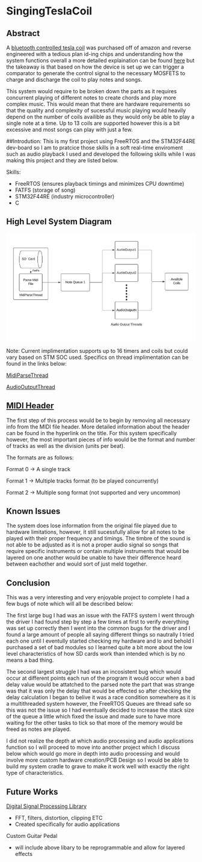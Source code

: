 # SingingTeslaCoil

## Abstract 

A [bluetooth controlled tesla coil](https://www.amazon.com/Joytech-Bluetooth-Loudspeaker-Transmission-Experiment/dp/B08KDG6CFK/ref=sr_1_1?dib=eyJ2IjoiMSJ9.jcJKfVIxfNRr2NYpISjmYrbMUUJ3lBEZphMIlKq8sg6zjZEekDJb9W24SPRy5rwD8pWmO0Qw2kqsUxoXW3BbQ604sA6yZjjdyAPkIhQYs-folgYbeQcCFXR0aduB3LFU8Lyu0xs-FqMQB9cuBs8yC1oDPR6SXmdb0cqRl93jRVKuO8ZMPxTWok0gZpAM6pvj0Gbqf_QJNVKl38TiKO_3N8x9LfDNSLLnbwStXQUxuzE.3JayxM7fZaikcn5mz6IQdINlx1W8vY8ROc_Jz39axT8&dib_tag=se&keywords=singing%2Btesla%2Bcoil&qid=1729105038&sr=8-1) was purchased off of amazon and reverse engineered with a tedious plan id-ing chips and understanding how the system functions overall a more detailed explaination can be found [here]() but the takeaway is that based on how the device is set up we can trigger a comparator to generate the control signal to the necessary MOSFETS to charge and discharge the coil to play notes and songs.


This system would require to be broken down the parts as it requires concurrent playing of different notes to create chords and play more complex music. This would mean that there are hardware requirements so that the quality and complexity of sucessful music playing would heavily depend on the number of coils availible as they would only be able to play a single note at a time. Up to 13 coils are supported however this is a bit excessive and most songs can play with just a few.

##Introdution:
This is my first project using FreeRTOS and the STM32F44RE dev-board so I am to pratcice those skills in a soft real-time enviroment such as audio playback I used and developed the following skills while I was making this project and they are listed below. 

Skills:
* FreeRTOS (ensures playback timings and minimizes CPU downtime)
* FATFS (storage of song)
* STM32F44RE (industry microcontroller)
* C




## High Level System Diagram

![System Diagram](images/System_Diagram_Tesla_Coil_Array.png)

Note: Current implimentation supports up to 16 timers and coils but could vary based on STM SOC used. Specifics on thread implimentation can be found in the links below:

[MidiParseThread](Documentation/MidiParseThread.md)

[AudioOutputThread](Documentation/AudioOutputThread.md)


## [MIDI Header](https://ccrma.stanford.edu/~craig/14q/midifile/MidiFileFormat.html)
The first step of this process would be to begin by removing all necessary info from the MIDI file header. More detailed information about the header can be found in the hyperlink on the title. For this system specifically however, the most important pieces of info would be the format and number of tracks as well as the division (units per beat).

The formats are as follows:

Format 0 -> A single track

Format 1 -> Multiple tracks format (to be played concurrently)

Format 2 -> Multiple song format (not supported and very uncommon)

## Known Issues
The system does lose information from the original file played due to hardware limitations, however, it still sucessfully allow for all notes to be played with their proper frequency and timings. The timbre of the sound is not able to be adjusted as it is not a proper audio signal so songs that require specific instruments or contain multiple instruments that would be layered on one another would be unable to have their difference heard between eachother and would sort of just meld together.


## Conclusion
This was a very interesting and very enjoyable project to complete I had a few bugs of note which will all be described below:

The first large bug I had was an issue with the FATFS system I went through the driver I had found step by step a few times at first to verify everything was set up correctly then I went into the common bugs for the driver and I found a large amount of people all saying different things so nautrally I tried each one until I eventully started checking my hardware and lo and behold I purchased a set of bad modules so I learned quite a bit more about the low level characteristics of how SD cards work than intended which is by no means a bad thing.


The second largest struggle I had was an incosistent bug which would occur at different points each run of the program it would occur when a bad delay value would be attatched to the parsed note the part that was strange was that it was only the delay that would be effected so after checking the delay calculation I began to belive it was a race condition somewhere as it is a multithreaded system however, the FreeRTOS Queues are thread safe so this was not the issue so I had eventually decided to increase the stack size of the queue a little which fixed the issue and made sure to have more waiting for the other tasks to tick so that more of the memory would be freed as notes are played.


I did not realize the depth at which audio processing and audio applications function so I will proceed to move into another project which I discuss below which would go more in depth into audio processing and would involve more custom hardware creation/PCB Design so I would be able to build my system cradle to grave to make it work well with exactly the right type of characteristics.

## Future Works
[Digital Signal Processing Library](https://github.com/ThaneGallo/DSP_custom)
* FFT, filters, distortion, clipping ETC
* Created specifically for audio applications 


Custom Guitar Pedal
* will include above libary to be reprogrammable and allow for layered effects 

